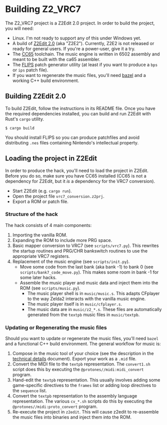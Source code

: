 # Building Z2_VRC7

The Z2_VRC7 project is a Z2Edit 2.0 project.  In order to build the project,
you will need:

- Linux.  I'm not ready to support any of this under Windows yet.
- A build of [Z2Edit 2.0](https://github.com/cfrantz/z2edit/tree/z2e2)
  (aka "Z2E2").  Currently, Z2E2 is not released or ready for general
  users.  If you're a power-user, give it a try.
- The [CC65](https://cc65.github.io/) toolchain.  The music engine is
  written in 6502 assembly and meant to be built with the ca65 assembler.
- The [FLIPS](https://github.com/Alcaro/Flips) patch generator utility
  (at least if you want to produce a `bps` or `ips` patch file).
- If you want to regenerate the music files, you'll need
  [bazel](https://bazel.build/) and a working C++ build environment.

## Building Z2Edit 2.0

To build Z2Edit, follow the instructions in its README file.  Once you have
the required dependencies installed, you can build and run Z2Edit with Rust's
`cargo` utility.

```
$ cargo build
```

You should install FLIPS so you can produce patchfiles and avoid distributing
`.nes` files containing Nintendo's intellectual property.

## Loading the project in Z2Edit

In order to produce the hack, you'll need to load the project in Z2Edit.
Before you do so, make sure you have CC65 installed (CC65 is not a dependency
for Z2Edit, but it _is_ a dependency for the VRC7 conversion).

- Start Z2Edit (e.g. `cargo run`).
- Open the project file `vrc7_conversion.z2prj`.
- Export a ROM or patch file.

### Structure of the hack

The hack consists of 4 main components:
1. Importing the vanilla ROM.
2. Expanding the ROM to include more PRG space.
3. Basic mapper conversion to VRC7 (see `scripts/vrc7.py`).  This rewrites
   the startup routines and PRG/CHR bankswitch routines to use the appropriate
   VRC7 registers.
4. Replacement of the music engine (see `scripts/init.py`).
   - Move some code from the last bank (aka bank -1) to bank 0
     (see `scripts/bank7_code_move.py`).  This makes some room in bank -1 
     for some later hacks.
   - Assemble the music player and music data and inject them into the ROM
     (see `scripts/music.py`).
     - The music player shell is in `music/music.s`.  This adapts CFplayer to
       the way Zelda2 interacts with the vanilla music engine.
     - The music player itself is in `music/cfplayer.s`.
     - The music data are in `music/z2_*.s`.  These files are automatically
       generated from the `textpb` music files in `music/textpb`.

### Updating or Regenerating the music files

Should you want to update or regenerate the music files, you'll need
`bazel` and a functional C++ build environment.  The general workflow
for music is:

1. Compose in the music tool of your choice (see the description in
   the [technical details](technical_details.md) document).  Export your work
   as a `.mid` file.
2. Convert the MIDI file to the `textpb` representation.  The `convert1.sh`
   script does this by executing the `@protones//midi:midi_convert` program.
3. Hand-edit the `textpb` representation.  This usually involves adding some
   game-specific directives to the `frames` list or adding loop directives
   to the `sequence` list.
4. Convert the `textpb` representation to the assembly language representation.
   The various `cv_*.sh` scripts do this by executing the
   `@protones//midi:proto_convert` program.
5. Re-execute the project in `z2edit`.  This will cause z2edit to re-assemble
   the music files into binaries and inject them into the ROM.

